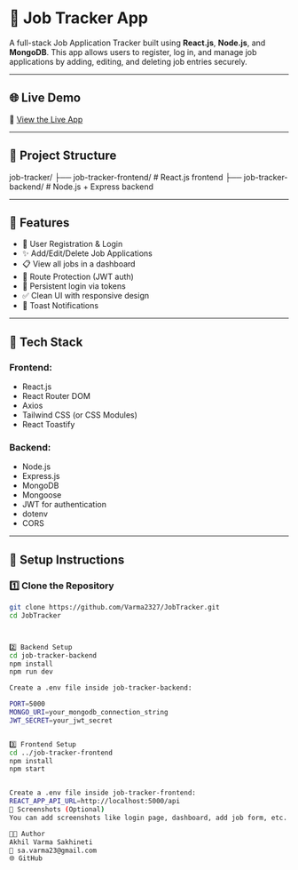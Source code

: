 # 🧾 Job Tracker App

A full-stack Job Application Tracker built using **React.js**, **Node.js**, and **MongoDB**. This app allows users to register, log in, and manage job applications by adding, editing, and deleting job entries securely.

---

## 🌐 Live Demo

🔗 [View the Live App](https://job-tracker-iota-seven.vercel.app)

---

## 📁 Project Structure

job-tracker/
├── job-tracker-frontend/ # React.js frontend
├── job-tracker-backend/ # Node.js + Express backend

---

## 🚀 Features

- 🔐 User Registration & Login
- ✨ Add/Edit/Delete Job Applications
- 📋 View all jobs in a dashboard
- 🧭 Route Protection (JWT auth)
- 🔄 Persistent login via tokens
- ✅ Clean UI with responsive design
- 🔔 Toast Notifications

---

## 🧰 Tech Stack

### Frontend:
- React.js
- React Router DOM
- Axios
- Tailwind CSS (or CSS Modules)
- React Toastify

### Backend:
- Node.js
- Express.js
- MongoDB
- Mongoose
- JWT for authentication
- dotenv
- CORS

---

## 🧪 Setup Instructions

### 1️⃣ Clone the Repository

```bash
git clone https://github.com/Varma2327/JobTracker.git
cd JobTracker



2️⃣ Backend Setup
cd job-tracker-backend
npm install
npm run dev

Create a .env file inside job-tracker-backend:

PORT=5000
MONGO_URI=your_mongodb_connection_string
JWT_SECRET=your_jwt_secret


3️⃣ Frontend Setup
cd ../job-tracker-frontend
npm install
npm start


Create a .env file inside job-tracker-frontend:
REACT_APP_API_URL=http://localhost:5000/api
📸 Screenshots (Optional)
You can add screenshots like login page, dashboard, add job form, etc.

🧑‍💻 Author
Akhil Varma Sakhineti
📧 sa.varma23@gmail.com
🌐 GitHub
